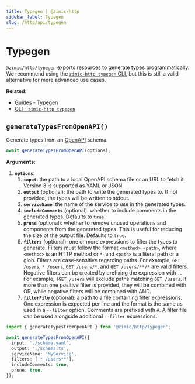 ```yaml
---
title: Typegen | @zimic/http
sidebar_label: Typegen
slug: /http/api/typegen
---
```


# Typegen

`@zimic/http/typegen` exports resources to generate types programmatically. We recommend using the
[`zimic-http typegen` CLI](/docs/zimic-http/cli/1-typegen.md), but this is still a valid alternative for more advanced
use cases.

**Related**:

- [Guides - Typegen](/docs/zimic-http/guides/2-typegen.mdx)
- [CLI - `zimic-http typegen`](/docs/zimic-http/cli/1-typegen.md)

## `generateTypesFromOpenAPI()`

Generate types from an [OpenAPI](https://swagger.io/specification) schema.

```ts
await generateTypesFromOpenAPI(options);
```

**Arguments**:

1. **`options`**:
   1. **`input`**: the path to a local OpenAPI schema file or an URL to fetch it. Version 3 is supported as YAML or
      JSON.
   2. **`output`** (optional): the path to write the generated types to. If not provided, the types will be written to
      stdout.
   3. **`serviceName`**: the name of the service to use in the generated types.
   4. **`includeComments`** (optional): whether to include comments in the generated types. Defaults to `true`.
   5. **`prune`** (optional): whether to remove unused operations and components from the generated types. This is
      useful for reducing the size of the output file. Defaults to `true`.
   6. **`filters`** (optional): one or more expressions to filter the types to generate. Filters must follow the format
      `<method> <path>`, where `<method>` is an HTTP method or `*`, and `<path>` is a literal path or a glob. Filters
      are case-sensitive regarding paths. For example, `GET /users`, `* /users`, `GET /users/*`, and `GET /users/**/*`
      are valid filters. Negative filters can be created by prefixing the expression with `!`. For example,
      `!GET /users` will exclude paths matching `GET /users`. If more than one positive filter is provided, they will be
      combined with OR, while negative filters will be combined with AND.
   7. **`filterFile`** (optional): a path to a file containing filter expressions. One expression is expected per line
      and the format is the same as used in a `--filter` option. Comments are prefixed with `#`. A filter file can be
      used alongside additional `--filter` expressions.

```ts
import { generateTypesFromOpenAPI } from '@zimic/http/typegen';

await generateTypesFromOpenAPI({
  input: './schema.yaml',
  output: './schema.ts',
  serviceName: 'MyService',
  filters: ['* /users**'],
  includeComments: true,
  prune: true,
});
```

